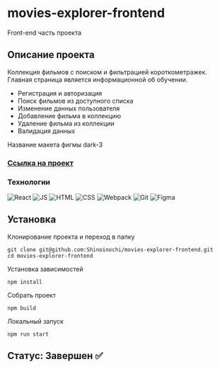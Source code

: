 # movies-explorer-frontend
Front-end часть проекта
## Описание проекта
Коллекция фильмов с поиском и фильтрацией короткометражек. Главная страница является информационной об обучении.
- Регистрация и авторизация
- Поиск фильмов из доступного списка
- Изменение данных пользователя
- Добавление фильма в коллекцию
- Удаление фильма из коллекции
- Валидация данных

Название макета фигмы dark-3

### [Ссылка на проект](https://shinoinochi.movies.nomoredomainsicu.ru/)
### Технологии

![React](https://github.com/Shinoinochi/Shinoinochi/assets/90762444/fca04466-ba77-4117-ac87-d84311450735) 
![JS](https://github.com/Shinoinochi/Shinoinochi/assets/90762444/b944dc7d-72de-48f2-90e3-537eac78bd88) 
![HTML](https://github.com/Shinoinochi/Shinoinochi/assets/90762444/193cc4b0-3d4c-44e8-ad6b-2157e7b61597)
![CSS](https://github.com/Shinoinochi/Shinoinochi/assets/90762444/cce2793e-37ce-4875-93ba-af7e9d13ef9c)
![Webpack](https://github.com/Shinoinochi/expence-tracker/assets/90762444/c7390a7d-9127-40d0-adfc-679459b9ab11)
![Git](https://github.com/Shinoinochi/Shinoinochi/assets/90762444/bdaceb7b-cd52-4b32-824f-4719dcd2139c)
![Figma](https://github.com/Shinoinochi/react-mesto-auth/assets/90762444/07f7649a-506d-4ab4-b8e8-a53ac5e32689)

## Установка
Клонирование проекта и переход в папку
```
git clone git@github.com:Shinoinochi/movies-explorer-frontend.git
cd movies-explorer-frontend
```
Установка зависимостей
```
npm install
```
Собрать проект
```
npm build
```
Локальный запуск
```
npm run start
```

## Статус: Завершен ✅

